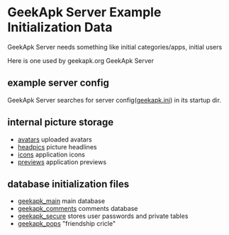 # GeekApk Server Example Initialization Data

GeekApk Server needs something like initial categories/apps, initial users

Here is one used by geekapk.org GeekApk Server

## example server config

GeekApk Server searches for server config([geekapk.ini](geekapk.ini)) in its startup dir.

## internal picture storage

+ [avatars](geekapk_images/avatars/) uploaded avatars
+ [headpics](geekapk_images/headpics/) picture headlines
+ [icons](geekapk_images/icons/) application icons
+ [previews](geekapk_images/previews/) application previews

## database initialization files

+ [geekapk_main](dbinit.d/geekapk_main.sql) main database
+ [geekapk_comments](dbinit.d/geekapk_comments.sql) comments database
+ [geekapk_secure](dbinit.d/geekapk_secure.sql) stores user passwords and private tables
+ [geekapk_pops](dbinit.d/geekapk_pops.sql) "friendship cricle"
